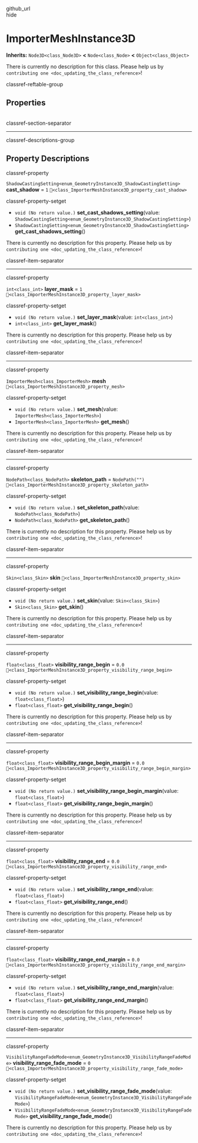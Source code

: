 github\_url  
hide

# ImporterMeshInstance3D

**Inherits:** `Node3D<class_Node3D>` **&lt;** `Node<class_Node>`
**&lt;** `Object<class_Object>`

There is currently no description for this class. Please help us by
`contributing one <doc_updating_the_class_reference>`!

classref-reftable-group

## Properties

<table>
<tbody>
<tr>
</tr>
<tr>
</tr>
<tr>
</tr>
<tr>
</tr>
<tr>
</tr>
<tr>
</tr>
<tr>
</tr>
<tr>
</tr>
<tr>
</tr>
<tr>
</tr>
</tbody>
</table>

classref-section-separator

------------------------------------------------------------------------

classref-descriptions-group

## Property Descriptions

classref-property

`ShadowCastingSetting<enum_GeometryInstance3D_ShadowCastingSetting>`
**cast\_shadow** = `1`
`🔗<class_ImporterMeshInstance3D_property_cast_shadow>`

classref-property-setget

-   `void (No return value.)` **set\_cast\_shadows\_setting**(value:
    `ShadowCastingSetting<enum_GeometryInstance3D_ShadowCastingSetting>`)
-   `ShadowCastingSetting<enum_GeometryInstance3D_ShadowCastingSetting>`
    **get\_cast\_shadows\_setting**()

There is currently no description for this property. Please help us by
`contributing one <doc_updating_the_class_reference>`!

classref-item-separator

------------------------------------------------------------------------

classref-property

`int<class_int>` **layer\_mask** = `1`
`🔗<class_ImporterMeshInstance3D_property_layer_mask>`

classref-property-setget

-   `void (No return value.)` **set\_layer\_mask**(value:
    `int<class_int>`)
-   `int<class_int>` **get\_layer\_mask**()

There is currently no description for this property. Please help us by
`contributing one <doc_updating_the_class_reference>`!

classref-item-separator

------------------------------------------------------------------------

classref-property

`ImporterMesh<class_ImporterMesh>` **mesh**
`🔗<class_ImporterMeshInstance3D_property_mesh>`

classref-property-setget

-   `void (No return value.)` **set\_mesh**(value:
    `ImporterMesh<class_ImporterMesh>`)
-   `ImporterMesh<class_ImporterMesh>` **get\_mesh**()

There is currently no description for this property. Please help us by
`contributing one <doc_updating_the_class_reference>`!

classref-item-separator

------------------------------------------------------------------------

classref-property

`NodePath<class_NodePath>` **skeleton\_path** = `NodePath("")`
`🔗<class_ImporterMeshInstance3D_property_skeleton_path>`

classref-property-setget

-   `void (No return value.)` **set\_skeleton\_path**(value:
    `NodePath<class_NodePath>`)
-   `NodePath<class_NodePath>` **get\_skeleton\_path**()

There is currently no description for this property. Please help us by
`contributing one <doc_updating_the_class_reference>`!

classref-item-separator

------------------------------------------------------------------------

classref-property

`Skin<class_Skin>` **skin**
`🔗<class_ImporterMeshInstance3D_property_skin>`

classref-property-setget

-   `void (No return value.)` **set\_skin**(value: `Skin<class_Skin>`)
-   `Skin<class_Skin>` **get\_skin**()

There is currently no description for this property. Please help us by
`contributing one <doc_updating_the_class_reference>`!

classref-item-separator

------------------------------------------------------------------------

classref-property

`float<class_float>` **visibility\_range\_begin** = `0.0`
`🔗<class_ImporterMeshInstance3D_property_visibility_range_begin>`

classref-property-setget

-   `void (No return value.)` **set\_visibility\_range\_begin**(value:
    `float<class_float>`)
-   `float<class_float>` **get\_visibility\_range\_begin**()

There is currently no description for this property. Please help us by
`contributing one <doc_updating_the_class_reference>`!

classref-item-separator

------------------------------------------------------------------------

classref-property

`float<class_float>` **visibility\_range\_begin\_margin** = `0.0`
`🔗<class_ImporterMeshInstance3D_property_visibility_range_begin_margin>`

classref-property-setget

-   `void (No return value.)`
    **set\_visibility\_range\_begin\_margin**(value:
    `float<class_float>`)
-   `float<class_float>` **get\_visibility\_range\_begin\_margin**()

There is currently no description for this property. Please help us by
`contributing one <doc_updating_the_class_reference>`!

classref-item-separator

------------------------------------------------------------------------

classref-property

`float<class_float>` **visibility\_range\_end** = `0.0`
`🔗<class_ImporterMeshInstance3D_property_visibility_range_end>`

classref-property-setget

-   `void (No return value.)` **set\_visibility\_range\_end**(value:
    `float<class_float>`)
-   `float<class_float>` **get\_visibility\_range\_end**()

There is currently no description for this property. Please help us by
`contributing one <doc_updating_the_class_reference>`!

classref-item-separator

------------------------------------------------------------------------

classref-property

`float<class_float>` **visibility\_range\_end\_margin** = `0.0`
`🔗<class_ImporterMeshInstance3D_property_visibility_range_end_margin>`

classref-property-setget

-   `void (No return value.)`
    **set\_visibility\_range\_end\_margin**(value: `float<class_float>`)
-   `float<class_float>` **get\_visibility\_range\_end\_margin**()

There is currently no description for this property. Please help us by
`contributing one <doc_updating_the_class_reference>`!

classref-item-separator

------------------------------------------------------------------------

classref-property

`VisibilityRangeFadeMode<enum_GeometryInstance3D_VisibilityRangeFadeMode>`
**visibility\_range\_fade\_mode** = `0`
`🔗<class_ImporterMeshInstance3D_property_visibility_range_fade_mode>`

classref-property-setget

-   `void (No return value.)`
    **set\_visibility\_range\_fade\_mode**(value:
    `VisibilityRangeFadeMode<enum_GeometryInstance3D_VisibilityRangeFadeMode>`)
-   `VisibilityRangeFadeMode<enum_GeometryInstance3D_VisibilityRangeFadeMode>`
    **get\_visibility\_range\_fade\_mode**()

There is currently no description for this property. Please help us by
`contributing one <doc_updating_the_class_reference>`!
